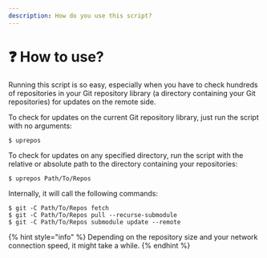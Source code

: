 ```yaml
---
description: How do you use this script?
---
```


# ❓ How to use?

Running this script is so easy, especially when you have to check hundreds of repositories in your Git repository library (a directory containing your Git repositories) for updates on the remote side.

To check for updates on the current Git repository library, just run the script with no arguments:

```
$ uprepos
```

To check for updates on any specified directory, run the script with the relative or absolute path to the directory containing your repositories:

```
$ uprepos Path/To/Repos
```

Internally, it will call the following commands:

```
$ git -C Path/To/Repos fetch
$ git -C Path/To/Repos pull --recurse-submodule
$ git -C Path/To/Repos submodule update --remote
```

{% hint style="info" %}
Depending on the repository size and your network connection speed, it might take a while.
{% endhint %}
